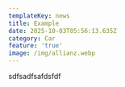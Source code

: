 ```yaml
---
templateKey: news
title: Example
date: 2025-10-03T05:56:13.635Z
category: Car
feature: 'true'
image: /img/allianz.webp
---
```

s﻿dfsadfsafdsfdf
